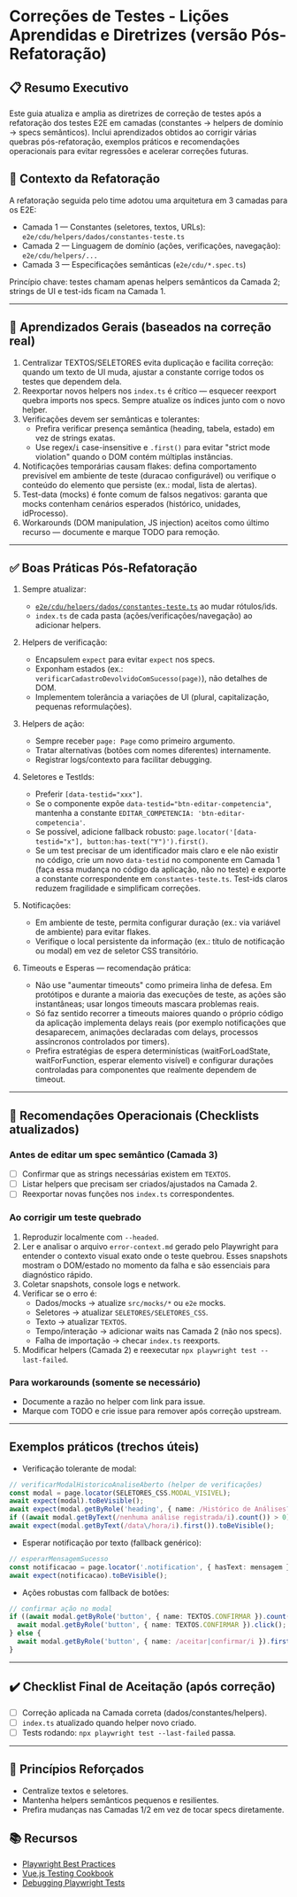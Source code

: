 # Correções de Testes - Lições Aprendidas e Diretrizes (versão Pós-Refatoração)

## 📋 Resumo Executivo
Este guia atualiza e amplia as diretrizes de correção de testes após a refatoração dos testes E2E em camadas (constantes → helpers de domínio → specs semânticos). Inclui aprendizados obtidos ao corrigir várias quebras pós-refatoração, exemplos práticos e recomendações operacionais para evitar regressões e acelerar correções futuras.

## 🔧 Contexto da Refatoração
A refatoração seguida pelo time adotou uma arquitetura em 3 camadas para os E2E:
- Camada 1 — Constantes (seletores, textos, URLs): `e2e/cdu/helpers/dados/constantes-teste.ts`
- Camada 2 — Linguagem de domínio (ações, verificações, navegação): `e2e/cdu/helpers/...`
- Camada 3 — Especificações semânticas (`e2e/cdu/*.spec.ts`)

Princípio chave: testes chamam apenas helpers semânticos da Camada 2; strings de UI e test-ids ficam na Camada 1.

---

## 🧠 Aprendizados Gerais (baseados na correção real)
1. Centralizar TEXTOS/SELETORES evita duplicação e facilita correção: quando um texto de UI muda, ajustar a constante corrige todos os testes que dependem dela.
2. Reexportar novos helpers nos `index.ts` é crítico — esquecer reexport quebra imports nos specs. Sempre atualize os índices junto com o novo helper.
3. Verificações devem ser semânticas e tolerantes:
   - Prefira verificar presença semântica (heading, tabela, estado) em vez de strings exatas.
   - Use regex/`i` case-insensitive e `.first()` para evitar "strict mode violation" quando o DOM contém múltiplas instâncias.
4. Notificações temporárias causam flakes: defina comportamento previsível em ambiente de teste (duracao configurável) ou verifique o conteúdo do elemento que persiste (ex.: modal, lista de alertas).
5. Test-data (mocks) é fonte comum de falsos negativos: garanta que mocks contenham cenários esperados (histórico, unidades, idProcesso).
6. Workarounds (DOM manipulation, JS injection) aceitos como último recurso — documente e marque TODO para remoção.

---

## ✅ Boas Práticas Pós-Refatoração

1. Sempre atualizar:
   - [`e2e/cdu/helpers/dados/constantes-teste.ts`](e2e/cdu/helpers/dados/constantes-teste.ts:1) ao mudar rótulos/ids.
   - `index.ts` de cada pasta (ações/verificações/navegação) ao adicionar helpers.

2. Helpers de verificação:
   - Encapsulem `expect` para evitar `expect` nos specs.
   - Exponham estados (ex.: `verificarCadastroDevolvidoComSucesso(page)`), não detalhes de DOM.
   - Implementem tolerância a variações de UI (plural, capitalização, pequenas reformulações).

3. Helpers de ação:
   - Sempre receber `page: Page` como primeiro argumento.
   - Tratar alternativas (botões com nomes diferentes) internamente.
   - Registrar logs/contexto para facilitar debugging.

4. Seletores e TestIds:
   - Preferir `[data-testid="xxx"]`.
   - Se o componente expõe `data-testid="btn-editar-competencia"`, mantenha a constante `EDITAR_COMPETENCIA: 'btn-editar-competencia'`.
   - Se possível, adicione fallback robusto: `page.locator('[data-testid="x"], button:has-text("Y")').first()`.
   - Se um test precisar de um identificador mais claro e ele não existir no código, crie um novo `data-testid` no componente em Camada 1 (faça essa mudança no código da aplicação, não no teste) e exporte a constante correspondente em `constantes-teste.ts`. Test-ids claros reduzem fragilidade e simplificam correções.

5. Notificações:
   - Em ambiente de teste, permita configurar duração (ex.: via variável de ambiente) para evitar flakes.
   - Verifique o local persistente da informação (ex.: título de notificação ou modal) em vez de seletor CSS transitório.

6. Timeouts e Esperas — recomendação prática:
   - Não use "aumentar timeouts" como primeira linha de defesa. Em protótipos e durante a maioria das execuções de teste, as ações são instantâneas; usar longos timeouts mascara problemas reais.
   - Só faz sentido recorrer a timeouts maiores quando o próprio código da aplicação implementa delays reais (por exemplo notificações que desaparecem, animações declaradas com delays, processos assíncronos controlados por timers).
   - Prefira estratégias de espera determinísticas (waitForLoadState, waitForFunction, esperar elemento visível) e configurar durações controladas para componentes que realmente dependem de timeout.

---

## 📌 Recomendações Operacionais (Checklists atualizados)

### Antes de editar um spec semântico (Camada 3)
- [ ] Confirmar que as strings necessárias existem em `TEXTOS`.
- [ ] Listar helpers que precisam ser criados/ajustados na Camada 2.
- [ ] Reexportar novas funções nos `index.ts` correspondentes.

### Ao corrigir um teste quebrado
1. Reproduzir localmente com `--headed`.
2. Ler e analisar o arquivo `error-context.md` gerado pelo Playwright para entender o contexto visual exato onde o teste quebrou. Esses snapshots mostram o DOM/estado no momento da falha e são essenciais para diagnóstico rápido.
3. Coletar snapshots, console logs e network.
4. Verificar se o erro é:
   - Dados/mocks → atualize `src/mocks/*` ou `e2e` mocks.
   - Seletores → atualizar `SELETORES/SELETORES_CSS`.
   - Texto → atualizar `TEXTOS`.
   - Tempo/interação → adicionar waits nas Camada 2 (não nos specs).
   - Falha de importação → checar `index.ts` reexports.
5. Modificar helpers (Camada 2) e reexecutar `npx playwright test --last-failed`.

### Para workarounds (somente se necessário)
- Documente a razão no helper com link para issue.
- Marque com TODO e crie issue para remover após correção upstream.

---

## Exemplos práticos (trechos úteis)

- Verificação tolerante de modal:
```ts
// verificarModalHistoricoAnaliseAberto (helper de verificações)
const modal = page.locator(SELETORES_CSS.MODAL_VISIVEL);
await expect(modal).toBeVisible();
await expect(modal.getByRole('heading', { name: /Histórico de Análises?/i }).first()).toBeVisible();
if ((await modal.getByText(/nenhuma análise registrada/i).count()) > 0) return;
await expect(modal.getByText(/data\/hora/i).first()).toBeVisible();
```

- Esperar notificação por texto (fallback genérico):
```ts
// esperarMensagemSucesso
const notificacao = page.locator('.notification', { hasText: mensagem });
await expect(notificacao).toBeVisible();
```

- Ações robustas com fallback de botões:
```ts
// confirmar ação no modal
if ((await modal.getByRole('button', { name: TEXTOS.CONFIRMAR }).count()) > 0) {
  await modal.getByRole('button', { name: TEXTOS.CONFIRMAR }).click();
} else {
  await modal.getByRole('button', { name: /aceitar|confirmar/i }).first().click();
}
```

---

## ✔️ Checklist Final de Aceitação (após correção)
- [ ] Correção aplicada na Camada correta (dados/constantes/helpers).
- [ ] `index.ts` atualizado quando helper novo criado.
- [ ] Tests rodando: `npx playwright test --last-failed` passa.

---

## 🎯 Princípios Reforçados
- Centralize textos e seletores.
- Mantenha helpers semânticos pequenos e resilientes.
- Prefira mudanças nas Camadas 1/2 em vez de tocar specs diretamente.

## 📚 Recursos
- [Playwright Best Practices](https://playwright.dev/docs/best-practices)
- [Vue.js Testing Cookbook](https://vue-test-utils.vuejs.org/guides/)
- [Debugging Playwright Tests](https://playwright.dev/docs/debug)